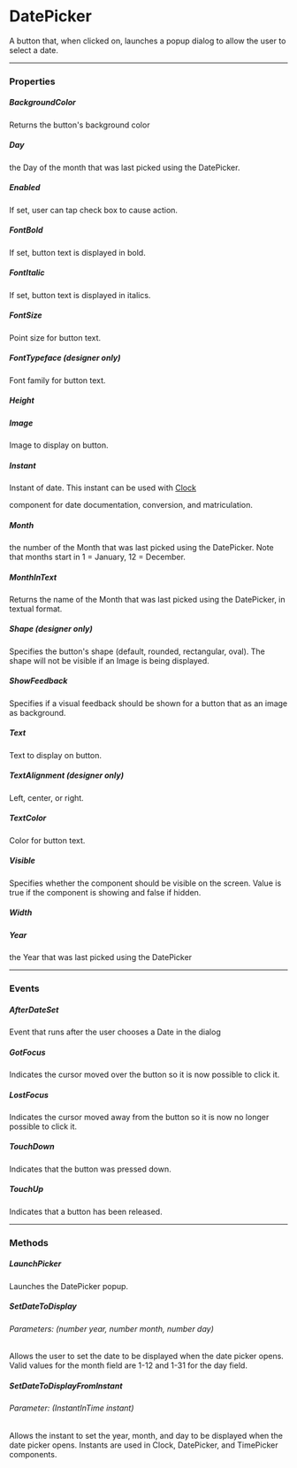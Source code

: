 # DatePicker

A button that, when clicked on, launches a popup dialog to allow the user to select a date.

---

### Properties

##### BackgroundColor

Returns the button's background color

##### Day

the Day of the month that was last picked using the DatePicker.

##### Enabled

If set, user can tap check box to cause action.

##### FontBold

If set, button text is displayed in bold.

##### FontItalic

If set, button text is displayed in italics.

##### FontSize

Point size for button text.

##### FontTypeface \(designer only\)

Font family for button text.

##### Height

##### Image

Image to display on button.

##### Instant

Instant of date. This instant can be used with [Clock](http://ai2.appinventor.mit.edu/reference/components/sensors.html#Clock)

component for date documentation, conversion, and matriculation.

##### Month

the number of the Month that was last picked using the DatePicker. Note that months start in 1 = January, 12 = December.

##### MonthInText

Returns the name of the Month that was last picked using the DatePicker, in textual format.

##### Shape \(designer only\)

Specifies the button's shape \(default, rounded, rectangular, oval\). The shape will not be visible if an Image is being displayed.

##### ShowFeedback

Specifies if a visual feedback should be shown for a button that as an image as background.

##### Text

Text to display on button.

##### TextAlignment \(designer only\)

Left, center, or right.

##### TextColor

Color for button text.

##### Visible

Specifies whether the component should be visible on the screen. Value is true if the component is showing and false if hidden.

##### Width

##### Year

the Year that was last picked using the DatePicker

---

### Events

##### AfterDateSet

Event that runs after the user chooses a Date in the dialog

##### GotFocus

Indicates the cursor moved over the button so it is now possible to click it.

##### LostFocus

Indicates the cursor moved away from the button so it is now no longer possible to click it.

##### TouchDown

Indicates that the button was pressed down.

##### TouchUp

Indicates that a button has been released.

---

### Methods

##### LaunchPicker

Launches the DatePicker popup.

##### SetDateToDisplay

###### Parameters: \(number year, number month, number day\)

Allows the user to set the date to be displayed when the date picker opens. Valid values for the month field are 1-12 and 1-31 for the day field.

##### SetDateToDisplayFromInstant

###### Parameter: \(InstantInTime instant\)

Allows the instant to set the year, month, and day to be displayed when the date picker opens. Instants are used in Clock, DatePicker, and TimePicker components.

